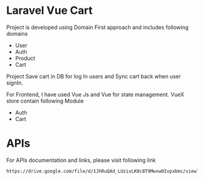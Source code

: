 # Laravel Vue Cart
Project is developed using Domain First approach and includes following domains 
- User
- Auth
- Product
- Cart

Project Save cart in DB for log In users and Sync cart back when user signIn.

For Frontend, I have used Vue Js and Vue for state management.
VueX store contain following Module  
- Auth
- Cart

# APIs
For APIs documentation and links, please visit following link 
```sh
https://drive.google.com/file/d/1JhRuQAd_LUzivLK0c8T9Mwxw0Ivpxbmc/view?usp=sharing
```
